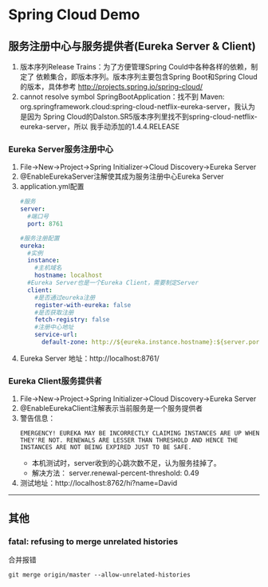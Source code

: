 # Spring Cloud Demo
## 服务注册中心与服务提供者(Eureka Server & Client)

1. 版本序列Release Trains：为了方便管理Spring Could中各种各样的依赖，制定了
依赖集合，即版本序列。版本序列主要包含Spring Boot和Spring Cloud的版本，具体参考
http://projects.spring.io/spring-cloud/
2. cannot resolve symbol SpringBootApplication：找不到
Maven: org.springframework.cloud:spring-cloud-netflix-eureka-server，我认为是因为
Spring Cloud的Dalston.SR5版本序列里找不到spring-cloud-netflix-eureka-server，所以
我手动添加的<version>1.4.4.RELEASE</version>

### Eureka Server服务注册中心

1. File->New->Project->Spring Initializer->Cloud Discovery->Eureka Server
2. @EnableEurekaServer注解使其成为服务注册中心Eureka Server
3. application.yml配置
    ```yml
    #服务
    server:
      #端口号
      port: 8761

    #服务注册配置
    eureka:
      #实例
      instance:
        #主机域名
        hostname: localhost
      #Eureka Server也是一个Eureka Client，需要制定Server
      client:
        #是否通过eureka注册
        register-with-eureka: false
        #是否获取注册
        fetch-registry: false
        #注册中心地址
        service-url:
          default-zone: http://${eureka.instance.hostname}:${server.port}/eureka/
    ```
4. Eureka Server 地址：http://localhost:8761/
### Eureka Client服务提供者

1. File->New->Project->Spring Initializer->Cloud Discovery->Eureka Server
2. @EnableEurekaClient注解表示当前服务是一个服务提供者
3. 警告信息：
    ```
    EMERGENCY! EUREKA MAY BE INCORRECTLY CLAIMING INSTANCES ARE UP WHEN THEY'RE NOT. RENEWALS ARE LESSER THAN THRESHOLD AND HENCE THE INSTANCES ARE NOT BEING EXPIRED JUST TO BE SAFE.
    ```
    - 本机测试时，server收到的心跳次数不足，认为服务挂掉了。
    - 解决方法：  server.renewal-percent-threshold: 0.49
4. 测试地址：http://localhost:8762/hi?name=David


-------------
## 其他
### fatal: refusing to merge unrelated histories
合并报错
```
git merge origin/master --allow-unrelated-histories
```

